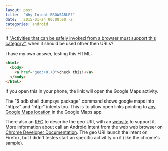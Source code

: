 ```yaml
---
layout: post
title:  "Why Intent BROWSABLE?"
date:   2015-01-24 00:00:00 -2
categories: android
---
```


If ["Activities that can be safely invoked from a browser must support this category"][browsable], when it should be used other then URLs?

I have my own answer, testing this HTML:

``` html
<html>
  <body>
    <a href="geo:+0,+0">check this!</a>
  </body>
</html>
```

If you open this in your phone, the link will open the Google Maps activity.

The "$ adb shell dumpsys package" command shows google maps into "https:" and "http:" intents too. This is to allow open links pointing to [any Google Maps location][google-maps-link] in the Google Maps app.

There also an [RFC][rfc5870] to describe the geo URI, with an [website][geouri] to support it.
More information about call an Android Intent from the web web browser on [Chrome Developer Documentation][chrome-android-intents]. The geo URI launch the intent on Firefox, but I didn't testes start an specific activitity on it (like the chrome's sample).

[browsable]: https://developer.android.com/reference/android/content/Intent.html#CATEGORY_BROWSABLE
[google-maps-link]: https://www.google.com.br/maps/place/New+York,+NY,+USA
[rfc5870]: http://www.ietf.org/rfc/rfc5870.txt
[geouri]: http://geouri.org/
[chrome-android-intents]: https://developer.chrome.com/multidevice/android/intents
